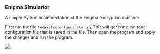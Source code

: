 ### Enigma Simulartor
A simple Python implementation of the Enigma encryption machine

First run the file `todayslrotorlgenerator.py`
This will generate the tone configuration file that is saved in the file. 
Then open the program and apply the changes and run the program.

<img align="center" src="https://upload.wikimedia.org/wikipedia/commons/thumb/b/bd/Enigma_%28crittografia%29_-_Museo_scienza_e_tecnologia_Milano.jpg/500px-Enigma_%28crittografia%29_-_Museo_scienza_e_tecnologia_Milano.jpg">
